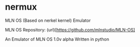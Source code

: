 # nermux
MLN OS (Based on nerkel kernel) Emulator

MLN OS Repository: (url)[https://github.com/mlnstudio/MLN-OS]

An Emulator of MLN OS 1.0v alpha Written in python
